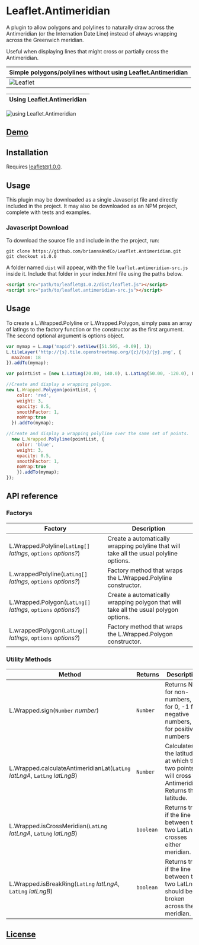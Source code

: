 # Leaflet.Antimeridian
A plugin to allow polygons and polylines to naturally draw across the Antimeridian (or the Internation Date Line) instead of always wrapping across the Greenwich meridian.

Useful when displaying lines that might cross or partially cross the Antimeridian.

Simple polygons/polylines without using Leaflet.Antimeridian |
------|
![Leaflet](https://user-images.githubusercontent.com/28913842/32580626-00c1d9f2-c49b-11e7-9782-bf88cdd70c23.png) |

 Using Leaflet.Antimeridian |
 ------|
![using Leaflet.Antimeridian](https://user-images.githubusercontent.com/28913842/32580625-ff534a56-c49a-11e7-831e-984b57651e00.png)

## [Demo](https://briannaandco.github.io/Leaflet.Antimeridian/)
## Installation
Requires leaflet@1.0.0.

## Usage

This plugin may be downloaded as a single Javascript file and directly included in the project.
It may also be downloaded as an NPM project, complete with tests and examples.

### Javascript Download

To download the source file and include in the the project, run:
```
git clone https://github.com/briannaAndCo/Leaflet.Antimeridian.git
git checkout v1.0.0
```
A folder named `dist` will appear, with the file `leaflet.antimeridian-src.js` inside it. Include that folder in your index.html file using the paths below.

```html
<script src="path/to/leaflet@1.0.2/dist/leaflet.js"></script>
<script src="path/to/leaflet.antimeridian-src.js"></script>
```

## Usage
To create a L.Wrapped.Polyline or L.Wrapped.Polygon, simply pass an array of latlngs to the factory function or the constructor as the first argument. The second optional argument is options object.

```javascript
var mymap = L.map('mapid').setView([51.505, -0.09], 1);
L.tileLayer('http://{s}.tile.openstreetmap.org/{z}/{x}/{y}.png', {
  maxZoom: 18
}).addTo(mymap);

var pointList = [new L.LatLng(20.00, 140.0), L.LatLng(50.00, -120.0), L.LatLng(70.50, 170.0)];

//Create and display a wrapping polygon.
new L.Wrapped.Polygon(pointList, {
    color: 'red',
    weight: 3,
    opacity: 0.5,
    smoothFactor: 1,
    noWrap:true
  }).addTo(mymap);

//Create and display a wrapping polyline over the same set of points.
  new L.Wrapped.Polyline(pointList, {
    color: 'blue',
    weight: 3,
    opacity: 0.5,
    smoothFactor: 1,
    noWrap:true
    }).addTo(mymap);
});
```
## API reference
### Factorys
Factory|Description
------|-------
L.Wrapped.Polyline(`LatLng[]` _latlngs_, `options` _options?_)|Create a automatically wrapping polyline that will take all the usual polyline options.
L.wrappedPolyline(`LatLng[]` _latlngs_, `options` _options?_)|Factory method that wraps the L.Wrapped.Polyline constructor.
L.Wrapped.Polygon(`LatLng[]` _latlngs_, `options` _options?_)|Create a automatically wrapping polygon that will take all the usual polygon options.
L.wrappedPolygon(`LatLng[]` _latlngs_, `options` _options?_)|Factory method that wraps the L.Wrapped.Polygon constructor.

### Utility Methods
Method|Returns|Description
------|-------|-----------
L.Wrapped.sign(`Number` _number_)|`Number`|Returns NaN for non-numbers, 0 for 0, -1 for negative numbers, 1 for positive numbers
L.Wrapped.calculateAntimeridianLat(`LatLng` _latLngA_, `LatLng` _latLngB_)|`Number`|Calculates the latitude at which the two points will cross the Antimeridian. Returns the latitude.
L.Wrapped.isCrossMeridian(`LatLng` _latLngA_, `LatLng` _latLngB_)|`boolean`|Returns true if the line between the two LatLngs crosses either meridian.
L.Wrapped.isBreakRing(`LatLng` _latLngA_, `LatLng` _latLngB_)|`boolean`|Returns true if the line between the two LatLngs should be broken across the meridian.

## [License](https://opensource.org/licenses/MIT)
